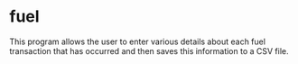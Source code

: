 # fuel
This program allows the user to enter various details about each fuel transaction that has occurred and then saves this information to a CSV file.  
